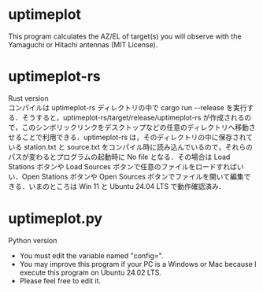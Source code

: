 # uptimeplot
This program calculates the AZ/EL of target(s) you will observe with the Yamaguchi or Hitachi antennas (MIT License).

# uptimeplot-rs 
Rust version  
コンパイルは uptimeplot-rs ディレクトリの中で cargo run --release を実行する．そうすると，uptimeplot-rs/target/release/uptimeplot-rs が作成されるので，このシンボリックリンクをデスクトップなどの任意のディレクトリへ移動させることで利用できる．uptimeplot-rs は，そのディレクトリの中に保存されている station.txt と source.txt をコンパイル時に読み込んでいるので，それらのパスが変わるとプログラムの起動時に No file となる．その場合は Load Stations ボタンや Load Sources ボタンで任意のファイルをロードすればいい．Open Stations ボタンや Open Sources ボタンでファイルを開いて編集できる．いまのところは Win 11 と Ubuntu 24.04 LTS で動作確認済み． 

# uptimeplot.py
Python version
- You must edit the variable named "config=".
- You may improve this program if your PC is a Windows or Mac because I execute this program on Ubuntu 24.02 LTS.
- Please feel free to edit it.
